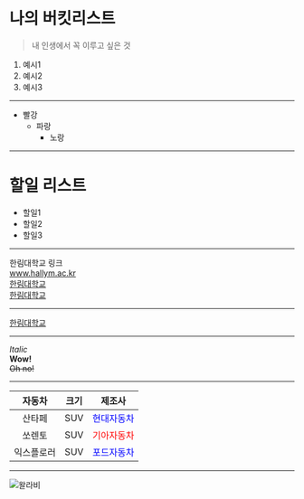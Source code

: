 # 나의 버킷리스트
> 내 인생에서 꼭 이루고 싶은 것
1. 예시1
2. 예시2
3. 예시3

***

* 빨강
  * 파랑
    * 노랑

***

# 할일 리스트
* 할일1
* 할일2
* 할일3

***

한림대학교 링크  
www.hallym.ac.kr  
[한림대학교](https://www.hallym.ac.kr/)  
<a href=https://www.hallym.ac.kr/>한림대학교</a>  

***

[hallym]:https://www.hallym.ac.kr/  
[한림대학교][hallym]

***

*Italic*  
**Wow!**  
~~Oh no!~~  

***

| 자동차 | 크기 | 제조사 |
| :---: | :---: | :---: |
| 산타페 | SUV | <span style="color:blue">현대자동차</span> |
| 쏘렌토 | SUV |  <span style="color:red">기아자동차</span> |
| 익스플로러 | SUV | <span style="color:blue">포드자동차</span> |

***

![왈라비](resume/4066645_330.jpg)
